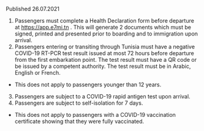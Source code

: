 Published 26.07.2021
1. Passengers must complete a Health Declaration form before departure at <a href="https://app.e7mi.tn/">https://app.e7mi.tn</a> . This will generate 2 documents which must be signed, printed and presented prior to boarding and to immigration upon arrival.
2. Passengers entering or transiting through Tunisia must have a negative COVID-19 RT-PCR test result issued at most 72 hours before departure from the first embarkation point. The test result must have a QR code or be issued by a competent authority. The test result must be in Arabic, English or French.
- This does not apply to passengers younger than 12 years.
3. Passengers are subject to a COVID-19 rapid antigen test upon arrival.
4. Passengers are subject to self-isolation for 7 days.
- This does not apply to passengers with a COVID-19 vaccination certificate showing that they were fully vaccinated.

